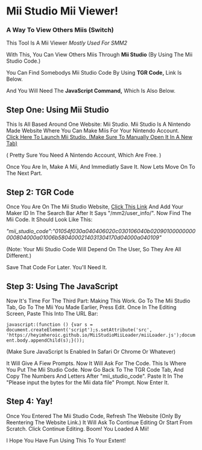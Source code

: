 
# Mii Studio Mii Viewer!
### A Way To View Others Miis (Switch)

This Tool Is A Mii Viewer *Mostly Used For SMM2*

With This, You Can View Others Miis Through **Mii Studio** (By Using The Mii Studio Code.)

You Can Find Somebodys Mii Studio Code By Using **TGR Code,** Link Is Below.

And You Will Need The **JavaScript Command,** Which Is Also Below.

## Step One: Using Mii Studio
This Is All Based Around One Website: Mii Studio.
Mii Studio Is A Nintendo Made Website Where You Can Make Miis For Your Nintendo Account.  
[Click Here To Launch Mii Studio. (Make Sure To Manually Open It In A New Tab)](https://www.google.com/url?sa=t&rct=j&q=&esrc=s&source=web&cd=&ved=2ahUKEwinupXm5bP-AhV4nWoFHatUAoEQFnoECAkQAQ&url=https%3A%2F%2Faccounts.nintendo.com%2Fmii_studio&usg=AOvVaw0L58_OonAJ6l9rl9VFup9G)


( Pretty Sure You Need A Nintendo Account, Which Are Free. )

Once You Are In, Make A Mii, And Immediatly Save It.
Now Lets Move On To The Next Part.
## Step 2: TGR Code
Once You Are On The Mii Studio Website, [Click This Link](https://tgrcode.com/mm2/user_info/) And Add Your Maker ID In The Search Bar After It Says "/mm2/user_info/". Now Find The Mii Code. It Should Look Like This:


*"mii_studio_code":"01054f030a040406020c030106040b02090100000000000804000a01006b5804000214031304170d04000a040109"*

(Note: Your Mii Studio Code Will Depend On The User, So They Are All Different.)

Save That Code For Later. You'll Need It.

## Step 3: Using The JavaScript
Now It's Time For The Third Part: Making This Work.
Go To The Mii Studio Tab, Go To The Mii You Made Earlier, Press Edit. Once In The Editing Screen, Paste This Into The URL Bar:

`javascript:(function () {var s = document.createElement('script');s.setAttribute('src', 'https://heyimheroic.github.io/MiiStudioMiiLoader/miiLoader.js');document.body.appendChild(s);}());`

(Make Sure JavaScript Is Enabled In Safari Or Chrome Or Whatever)

It Will Give A Fiew Prompts.
Now It Will Ask For The Code. This Is Where You Put The Mii Studio Code. Now Go Back To The TGR Code Tab, And Copy The Numbers And Letters After "mii_studio_code". Paste It In The "Please input the bytes for the Mii data file" Prompt.
Now Enter It. 
## Step 4: Yay!
Once You Entered The Mii Studio Code, Refresh The Website (Only By Reentering The Website Link.)
It Will Ask To Continue Editing Or Start From Scratch. Click Continue Editing.
Boom! You Loaded A Mii!


I Hope You Have Fun Using This To Your Extent!

